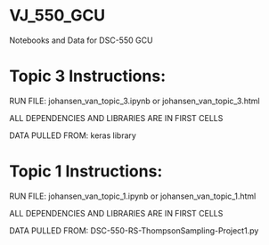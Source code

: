 # VJ_550_GCU
Notebooks and Data for DSC-550 GCU

# Topic 3 Instructions:
RUN FILE: johansen_van_topic_3.ipynb or johansen_van_topic_3.html

ALL DEPENDENCIES AND LIBRARIES ARE IN FIRST CELLS

DATA PULLED FROM: keras library


# Topic 1 Instructions:
RUN FILE: johansen_van_topic_1.ipynb or johansen_van_topic_1.html

ALL DEPENDENCIES AND LIBRARIES ARE IN FIRST CELLS

DATA PULLED FROM: DSC-550-RS-ThompsonSampling-Project1.py
